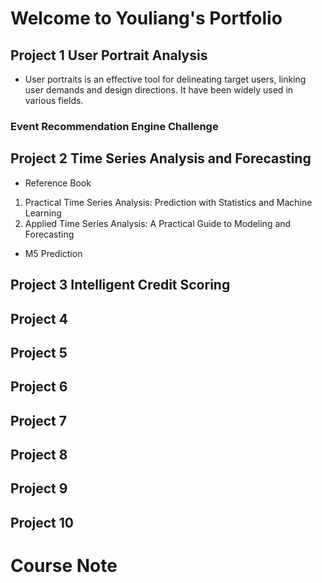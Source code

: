 # Welcome to Youliang's Portfolio


## Project 1 User Portrait Analysis
+ User portraits is an effective tool for delineating target users, linking user demands and design directions. It  have been widely used in various fields.
### Event Recommendation Engine Challenge

## Project 2 Time Series Analysis and Forecasting
+ Reference Book
1. Practical Time Series Analysis: Prediction with Statistics and Machine Learning
2. Applied Time Series Analysis: A Practical Guide to Modeling and Forecasting

+ M5 Prediction

## Project 3 Intelligent Credit Scoring

## Project 4 

## Project 5

## Project 6

## Project 7

## Project 8


## Project 9

## Project 10



# Course Note

